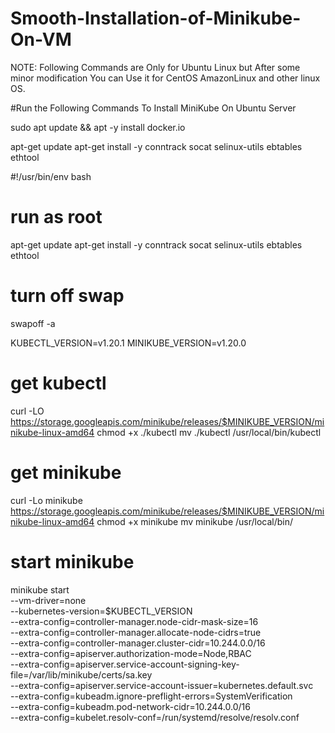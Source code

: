 # Smooth-Installation-of-Minikube-On-VM

NOTE: Following Commands are Only for Ubuntu Linux but After some minor modification You can Use it for CentOS AmazonLinux and other linux OS. 

#Run the Following Commands To Install MiniKube On Ubuntu Server

sudo apt update && apt -y install docker.io

apt-get update
apt-get install -y conntrack socat selinux-utils ebtables ethtool

#!/usr/bin/env bash
# run as root
apt-get update
apt-get install -y conntrack socat selinux-utils ebtables ethtool

# turn off swap
swapoff -a

KUBECTL_VERSION=v1.20.1
MINIKUBE_VERSION=v1.20.0

# get kubectl
curl -LO https://storage.googleapis.com/minikube/releases/$MINIKUBE_VERSION/minikube-linux-amd64
chmod +x ./kubectl
mv ./kubectl /usr/local/bin/kubectl

# get minikube
curl -Lo minikube https://storage.googleapis.com/minikube/releases/$MINIKUBE_VERSION/minikube-linux-amd64
chmod +x minikube
mv minikube /usr/local/bin/

# start minikube
minikube start \
--vm-driver=none \
--kubernetes-version=$KUBECTL_VERSION \
--extra-config=controller-manager.node-cidr-mask-size=16 \
--extra-config=controller-manager.allocate-node-cidrs=true \
--extra-config=controller-manager.cluster-cidr=10.244.0.0/16 \
--extra-config=apiserver.authorization-mode=Node,RBAC \
--extra-config=apiserver.service-account-signing-key-file=/var/lib/minikube/certs/sa.key \
--extra-config=apiserver.service-account-issuer=kubernetes.default.svc \
--extra-config=kubeadm.ignore-preflight-errors=SystemVerification \
--extra-config=kubeadm.pod-network-cidr=10.244.0.0/16 \
--extra-config=kubelet.resolv-conf=/run/systemd/resolve/resolv.conf
